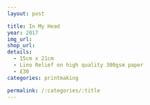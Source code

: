 ```yaml
---
layout: post

title: In My Head
year: 2017
img_url: 
shop_url:
details:
  - 15cm x 21cm
  - Lino Relief on high quality 300gsm paper
  - £30
categories: printmaking

permalink: /:categories/:title
---
```

